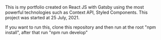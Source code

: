 This is my portfolio created on React JS with Gatsby using the most powerful technologies such as Context API, Styled Components. This project was started at 25 July, 2021.

If you want to run this, clone this repository and then run at the root "npm install", after that run "npm run develop"
